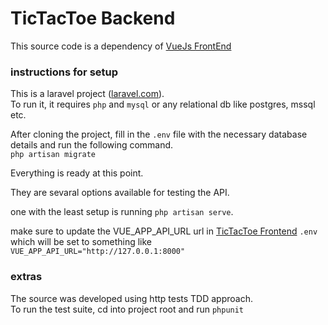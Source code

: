 # TicTacToe Backend

This source code is a dependency of [VueJs FrontEnd](https://github.com/sjmarve/roam-frontend) 

### instructions for setup
This is a laravel project ([laravel.com](laravel.com)).   
To run it, it requires `php` and `mysql` or any relational db like postgres, mssql etc.

After cloning the project, fill in the `.env` file with the necessary database details and run the following command.   
`php artisan migrate`

Everything is ready at this point.

They are sevaral options available for testing the API.

one with the least setup is running `php artisan serve`.

make sure to update the VUE_APP_API_URL url in [TicTacToe Frontend](https://github.com/sjmarve/roam-frontend)  `.env` 
which will be set to something like `VUE_APP_API_URL="http://127.0.0.1:8000"`

### extras
The source was developed using http tests TDD approach.   
To run the test suite, cd into project root and run `phpunit`
